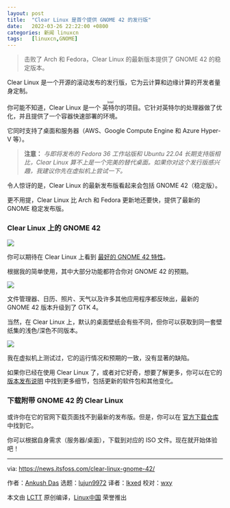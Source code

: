 ```yaml
---
layout: post
title:	"Clear Linux 是首个提供 GNOME 42 的发行版"
date:	2022-03-26 22:22:00 +0800 
categories:	新闻 linuxcn 
tags:	[linuxcn,GNOME]
---
```




> 
> 击败了 Arch 和 Fedora，Clear Linux 的最新版本提供了 GNOME 42 的稳定版本。
> 
> 
> 


Clear Linux 是一个开源的滚动发布的发行版，它为云计算和边缘计算的开发者量身定制。


你可能不知道，Clear Linux 是一个<ruby> 英特尔 <rt>  Intel </rt></ruby>的项目。它针对英特尔的处理器做了优化，并且提供了一个容器快速部署的环境。


它同时支持了桌面和服务器（AWS、Google Compute Engine 和 Azure Hyper-V 等）。



> 
> **注意：** *与即将发布的 Fedora 36 工作站版和 Ubuntu 22.04 长期支持版相比，Clear Linux 算不上是一个完美的替代桌面。如果你对这个发行版感兴趣，我建议你先在虚拟机上尝试一下。*
> 
> 
> 


令人惊讶的是，Clear Linux 的最新发布版看起来会包括 GNOME 42（稳定版）。


更不用提，Clear Linux 比 Arch 和 Fedora 更新地还要快，提供了最新的 GNOME 稳定发布版。


### Clear Linux 上的 GNOME 42


![](/Asserts/Images//attachment/album/202203/26/222217uncfttr8itqdavau.jpg)


你可以期待在 Clear Linux 上看到 [最好的 GNOME 42 特性](https://news.itsfoss.com/gnome-42-features/)。


根据我的简单使用，其中大部分功能都符合你对 GNOME 42 的预期。


![](/Asserts/Images//attachment/album/202203/26/222218t5v40g8m4bgmy44v.png)


文件管理器、日历、照片、天气以及许多其他应用程序都反映出，最新的 GNOME 42 版本升级到了 GTK 4。


当然，在 Clear Linux 上，默认的桌面壁纸会有些不同，但你可以获取到同一套壁纸集的浅色/深色不同版本。


![](/Asserts/Images//attachment/album/202203/26/222219gkepwp6luyper8p3.jpg)


我在虚拟机上测试过，它的运行情况和预期的一致，没有显著的缺陷。


如果你已经在使用 Clear Linux 了，或者对它好奇，想要了解更多，你可以在它的 [版本发布说明](https://download.clearlinux.org/releases/36060/clear/RELEASENOTES-36030-to-36060) 中找到更多细节，包括更新的软件包和其他变化。


### 下载附带 GNOME 42 的 Clear Linux


或许你在它的官网下载页面找不到最新的发布版。但是，你可以在 [官方下载仓库](https://download.clearlinux.org/releases/36060/clear/) 中找到它。


你可以根据自身需求（服务器/桌面），下载到对应的 ISO 文件。现在就开始体验吧！




---


via: <https://news.itsfoss.com/clear-linux-gnome-42/>


作者：[Ankush Das](https://news.itsfoss.com/author/ankush/) 选题：[lujun9972](https://github.com/lujun9972) 译者：[lkxed](https://github.com/lkxed) 校对：[wxy](https://github.com/wxy)


本文由 [LCTT](https://github.com/LCTT/TranslateProject) 原创编译，[Linux中国](https://linux.cn/) 荣誉推出
